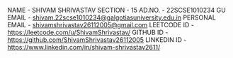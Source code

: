 NAME - SHIVAM SHRIVASTAV
SECTION - 15
AD.NO. - 22SCSE1010234
GU EMAIL - shivam.22scse1010234@galgotiasuniversity.edu.in
PERSONAL EMAIL - shivamshrivastav26112005@gmail.com
LEETCODE ID - https://leetcode.com/u/ShivamShrivastav/
GITHUB ID - https://github.com/ShivamShrivastav26112005
LINKEDIN ID - https://www.linkedin.com/in/shivam-shrivastav2611/
